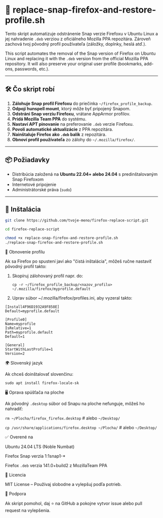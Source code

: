 # 🦊 replace-snap-firefox-and-restore-profile.sh

Tento skript automatizuje odstránenie Snap verzie Firefoxu v Ubuntu Linux a jej nahradenie `.deb` verziou z oficiálneho Mozilla PPA repozitára. Zároveň zachová tvoj pôvodný profil používateľa (záložky, doplnky, heslá atď.).

This script automates the removal of the Snap version of Firefox on Ubuntu Linux and replacing it with the `.deb` version from the official Mozilla PPA repository. It will also preserve your original user profile (bookmarks, add-ons, passwords, etc.).

---

## 🛠️ Čo skript robí

1. **Zálohuje Snap profil Firefoxu** do priečinka `~/firefox_profile_backup`.
2. **Odpojí hunspell mount**, ktorý môže byť pripojený Snapom.
3. **Odstráni Snap verziu Firefoxu**, vrátane AppArmor profilov.
4. **Pridá Mozilla Team PPA** do systému.
5. **Nastaví APT pinovanie** na preferovanie `.deb` verzie Firefoxu.
6. **Povolí automatické aktualizácie** z PPA repozitára.
7. **Nainštaluje Firefox ako `.deb` balík** z repozitára.
8. **Obnoví profil používateľa** zo zálohy do `~/.mozilla/firefox/`.

---

## 📦 Požiadavky

- Distribúcia založená na **Ubuntu 22.04+ alebo 24.04** s predinštalovaným Snap Firefoxom
- Internetové pripojenie
- Administrátorské práva (`sudo`)

---

## 🔧 Inštalácia

```bash
git clone https://github.com/tvoje-meno/firefox-replace-script.git

cd firefox-replace-script

chmod +x replace-snap-firefox-and-restore-profile.sh
./replace-snap-firefox-and-restore-profile.sh
```
🔁 Obnovenie profilu

Ak sa Firefox po spustení javí ako "čistá inštalácia", môžeš ručne nastaviť pôvodný profil takto:

1. Skopíruj zálohovaný profil napr. do:

   `cp -r ~/firefox_profile_backup/<nazov_profilu> ~/.mozilla/firefox/myprofile.default`

2. Uprav súbor ~/.mozilla/firefox/profiles.ini, aby vyzeral takto:

```
[Install4F96D1932A9F858E]
Default=myprofile.default

[Profile0]
Name=myprofile
IsRelative=1
Path=myprofile.default
Default=1

[General]
StartWithLastProfile=1
Version=2
```

🌍 Slovenský jazyk

Ak chceš doinštalovať slovenčinu:

`sudo apt install firefox-locale-sk`

🖥️ Oprava spúšťača na ploche

Ak pôvodný `.desktop` súbor od Snapu na ploche nefunguje, môžeš ho nahradiť:

`rm ~/Plocha/firefox_firefox.desktop`    # alebo `~/Desktop/`

`cp /usr/share/applications/firefox.desktop ~/Plocha/`   # alebo `~/Desktop/`

✅ Overené na

   Ubuntu 24.04 LTS (Noble Numbat)

   Firefox Snap verzia 1:1snap1-*

   Firefox `.deb` verzia 141.0+build2 z MozillaTeam PPA

📄 Licencia

MIT License – Používaj slobodne a vylepšuj podľa potrieb.

🤝 Podpora

Ak skript pomohol, daj ⭐️ na GitHub a pokojne vytvor issue alebo pull request na vylepšenia.

